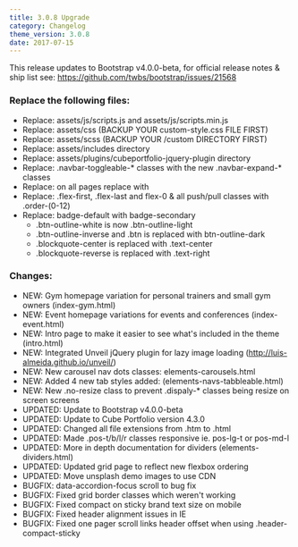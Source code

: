```yaml
---
title: 3.0.8 Upgrade
category: Changelog
theme_version: 3.0.8
date: 2017-07-15
---
```


This release updates to Bootstrap v4.0.0-beta, for official release notes & ship list see:  https://github.com/twbs/bootstrap/issues/21568

### Replace the following files:

- Replace: assets/js/scripts.js and assets/js/scripts.min.js
- Replace: assets/css (BACKUP YOUR custom-style.css FILE FIRST)
- Replace: assets/scss (BACKUP YOUR /custom DIRECTORY FIRST)
- Replace: assets/includes directory
- Replace: assets/plugins/cubeportfolio-jquery-plugin directory
- Replace: .navbar-toggleable-* classes with the new .navbar-expand-* classes
- Replace: on all pages replace <script src="https://cdnjs.cloudflare.com/ajax/libs/tether/1.1.1/js/tether.min.js"></script>  with <script src="https://cdnjs.cloudflare.com/ajax/libs/popper.js/1.9.3/umd/popper.min.js"></script>
- Replace: .flex-first, .flex-last and flex-0 & all push/pull classes with .order-(0-12)
- Replace: badge-default with badge-secondary
  - .btn-outline-white is now .btn-outline-light
  - .btn-outline-inverse and .btn is replaced with btn-outline-dark
  - .blockquote-center is replaced with .text-center
  - .blockquote-reverse is replaced with .text-right

### Changes:

- NEW: Gym homepage variation for personal trainers and small gym owners (index-gym.html)
- NEW: Event homepage variations for events and conferences (index-event.html)
- NEW: Intro page to make it easier to see what's included in the theme (intro.html)
- NEW: Integrated Unveil jQuery plugin for lazy image loading (http://luis-almeida.github.io/unveil/)
- NEW: New carousel nav dots classes: elements-carousels.html
- NEW: Added 4 new tab styles added: (elements-navs-tabbleable.html)
- NEW: New .no-resize class to prevent .dispaly-* classes being resize on screen screens
- UPDATED: Update to Bootstrap v4.0.0-beta
- UPDATED: Update to Cube Portfolio version 4.3.0
- UPDATED: Changed all file extensions from .htm to .html 
- UPDATED: Made .pos-t/b/l/r classes responsive ie. pos-lg-t or pos-md-l
- UPDATED: More in depth documentation for dividers (elements-dividers.html)
- UPDATED: Updated grid page to reflect new flexbox ordering
- UPDATED: Move unsplash demo images to use CDN 
- BUGFIX: data-accordion-focus scroll to bug fix
- BUGFIX: Fixed grid border classes which weren't working
- BUGFIX: Fixed compact on sticky brand text size on mobile
- BUGFIX: Fixed header alignment issues in IE
- BUGFIX: Fixed one pager scroll links header offset when using .header-compact-sticky

